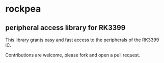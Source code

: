 # rockpea

## peripheral access library for RK3399

This library grants easy and fast access to the peripherals of the RK3399 IC.

Contributions are welcome, please fork and open a pull request.
